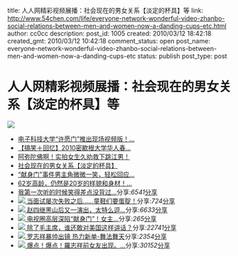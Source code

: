 title: 人人网精彩视频展播：社会现在的男女关系【淡定的杯具】等
link: http://www.54chen.com/life/everyone-network-wonderful-video-zhanbo-social-relations-between-men-and-women-now-a-danding-cups-etc.html
author: cc0cc
description: 
post_id: 1005
created: 2010/03/12 18:42:18
created_gmt: 2010/03/12 10:42:18
comment_status: open
post_name: everyone-network-wonderful-video-zhanbo-social-relations-between-men-and-women-now-a-danding-cups-etc
status: publish
post_type: post

# 人人网精彩视频展播：社会现在的男女关系【淡定的杯具】等

![](http://img14.c2.ku6.cn/200801/30/21/YivI59J809XCM17u/3.jpg)

  * [电子科技大学“许愿门”推出现场视频版！...](http://share.renren.com/share/GetShare.do?id=1741501413&owner=287286115&from=hotvideo1)
  * [【搞笑＋回忆】2010密歇根大学华人春...](http://share.renren.com/share/GetShare.do?id=1735266366&owner=236926900&from=hotvideo2)
  * [阿弥陀佛啊！实拍女生久劝救下跳江男！](http://share.renren.com/share/GetShare.do?id=1739576500&owner=287519876&from=hotvideo3)
  * [社会现在的男女关系【淡定的杯具】](http://share.renren.com/share/GetShare.do?id=1732271774&owner=227220500&from=hotvideo4)
  * [“献身门”事件男主角微微一笑，轻松回应...](http://share.renren.com/share/GetShare.do?id=1739473898&owner=287286115&from=hotvideo5)
  * [62岁高龄，仍然是20岁的样貌和身材！...](http://share.renren.com/share/GetShare.do?id=1732409466&owner=244367500&from=hotvideo6)
  * [我第一次听的时候笑得差点没背过...](http://share.renren.com/share/GetShare.do?id=1734461705&owner=235237600&from=hotvideo)分享:_6541_[分享](http://share.renren.com/?_request_from=7#nogo)
  * ![](http://g1.ykimg.com/0100641F464B67E6342BA502DEE43FD75E0DF7-8085-E36D-EC80-D26C981C7F58)[ ](http://share.renren.com/share/GetShare.do?id=1739473903&owner=287286115&from=hotvideo)[当面试屡次失败之后……童鞋们要蛋腚！](http://share.renren.com/share/GetShare.do?id=1739473903&owner=287286115&from=hotvideo)分享:_724_[分享](http://share.renren.com/?_request_from=7#nogo)
  * ![](http://g2.ykimg.com/0100641F464AD549F52D530280A00433A3F0D1-C724-6043-ACB8-FC68CCCF94DE)[ ](http://share.renren.com/share/GetShare.do?id=1726566958&owner=234716100&from=hotvideo)[赵四继黑山后又一演出，太特么逗...](http://share.renren.com/share/GetShare.do?id=1726566958&owner=234716100&from=hotvideo)分享:_6633_[分享](http://share.renren.com/?_request_from=7#nogo)
  * ![](http://g4.ykimg.com/0100641F464B971D935B5600A3B6BCEDD809B3-0028-9461-4BB2-3AAC8C63FB80)[ ](http://share.renren.com/share/GetShare.do?id=1739473908&owner=287286115&from=hotvideo)[电视圈高层深陷“献身门”！女主...](http://share.renren.com/share/GetShare.do?id=1739473908&owner=287286115&from=hotvideo)分享:_265_[分享](http://share.renren.com/?_request_from=7#nogo)
  * ![](http://g1.ykimg.com/0100641F4649A67FF096BE01770FE6DC1339CD-ED1F-3448-46A4-255DD67C1998)[ ](http://share.renren.com/share/GetShare.do?id=1732660381&owner=76469600&from=hotvideo)[除了毛主席，谁还敢对美国这样讲话？](http://share.renren.com/share/GetShare.do?id=1732660381&owner=76469600&from=hotvideo)分享:_22741_[分享](http://share.renren.com/?_request_from=7#nogo)
  * ![](http://g3.ykimg.com/0100641F464B9503561D2300A8DE57D9C191D4-1B4A-665E-D1B0-9EBDE17B31E3)[ ](http://share.renren.com/share/GetShare.do?id=1726882608&owner=287286312&from=hotvideo)[罗志祥暴帅出镜 热力新单-舞法舞天](http://share.renren.com/share/GetShare.do?id=1726882608&owner=287286312&from=hotvideo)分享:_2354_[分享](http://share.renren.com/?_request_from=7#nogo)
  * ![](http://i01.img.tudou.com/data/imgs/i/047/313/856/p.jpg)[ ](http://share.renren.com/share/GetShare.do?id=1714000800&owner=246357300&from=hotvideo)[爆点！爆点！羅志祥前女友出现。...](http://share.renren.com/share/GetShare.do?id=1714000800&owner=246357300&from=hotvideo)分享:_30152_[分享](http://share.renren.com/?_request_from=7#nogo)